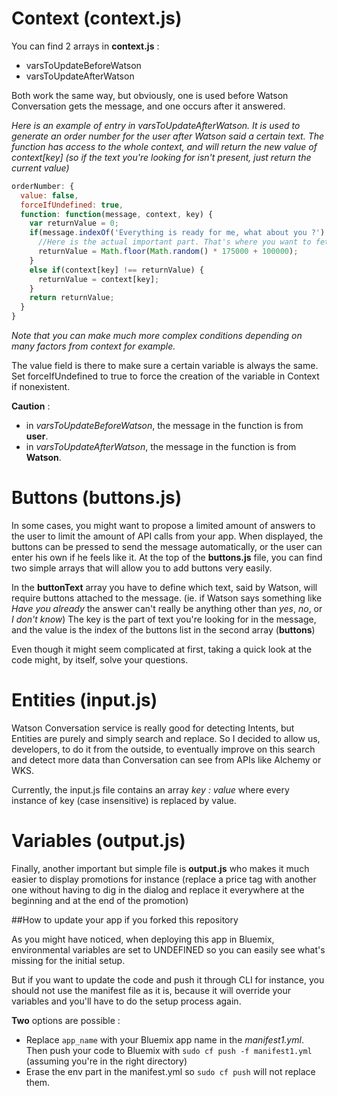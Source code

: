 # Context (context.js)

You can find 2 arrays in **context.js** :
+ varsToUpdateBeforeWatson
+ varsToUpdateAfterWatson

Both work the same way, but obviously, one is used before Watson Conversation gets the message, and one occurs after it answered.

*Here is an example of entry in varsToUpdateAfterWatson. It is used to generate an order number for the user after Watson said a certain text. The function has access to the whole context, and will return the new value of context[key] (so if the text you're looking for isn't present, just return the current value)*
```javascript
orderNumber: {
  value: false,
  forceIfUndefined: true,
  function: function(message, context, key) {
    var returnValue = 0;
    if(message.indexOf('Everything is ready for me, what about you ?') !== -1) {
      //Here is the actual important part. That's where you want to fetch certain data/values from third-party APIs eventually.
      returnValue = Math.floor(Math.random() * 175000 + 100000);
    }
    else if(context[key] !== returnValue) {
      returnValue = context[key];
    }
    return returnValue;
  }
}
```
*Note that you can make much more complex conditions depending on many factors from context for example.*

The value field is there to make sure a certain variable is always the same.
Set forceIfUndefined to true to force the creation of the variable in Context if nonexistent.

**Caution** :
+ in *varsToUpdateBeforeWatson*, the message in the function is from **user**.
+ in *varsToUpdateAfterWatson*, the message in the function is from **Watson**.

# Buttons (buttons.js)

In some cases, you might want to propose a limited amount of answers to the user to limit the amount of API calls from your app. When displayed, the buttons can be pressed to send the message automatically, or the user can enter his own if he feels like it.
At the top of the **buttons.js** file, you can find two simple arrays that will allow you to add buttons very easily.

In the **buttonText** array you have to define which text, said by Watson, will require buttons attached to the message. (ie. if Watson says something like *Have you already* the answer can't really be anything other than *yes*, *no*, or *I don't know*)
The key is the part of text you're looking for in the message, and the value is the index of the buttons list in the second array (**buttons**)

Even though it might seem complicated at first, taking a quick look at the code might, by itself, solve your questions.

# Entities (input.js)

Watson Conversation service is really good for detecting Intents, but Entities are purely and simply search and replace. So I decided to allow us, developers, to do it from the outside, to eventually improve on this search and detect more data than Conversation can see from APIs like Alchemy or WKS.

Currently, the input.js file contains an array *key : value* where every instance of key (case insensitive) is replaced by value.

# Variables (output.js)

Finally, another important but simple file is **output.js** who makes it much easier to display promotions for instance (replace a price tag with another one without having to dig in the dialog and replace it everywhere at the beginning and at the end of the promotion)


##How to update your app if you forked this repository

As you might have noticed, when deploying this app in Bluemix, environmental variables are set to UNDEFINED so you can easily see what's missing for the initial setup.

But if you want to update the code and push it through CLI for instance, you should not use the manifest file as it is, because it will override your variables and you'll have to do the setup process again.

**Two** options are possible :
-  Replace `app_name` with your Bluemix app name in the *manifest1.yml*. Then push your code to Bluemix with `sudo cf push -f manifest1.yml` (assuming you're in the right directory)
-  Erase the env part in the manifest.yml so `sudo cf push` will not replace them.
